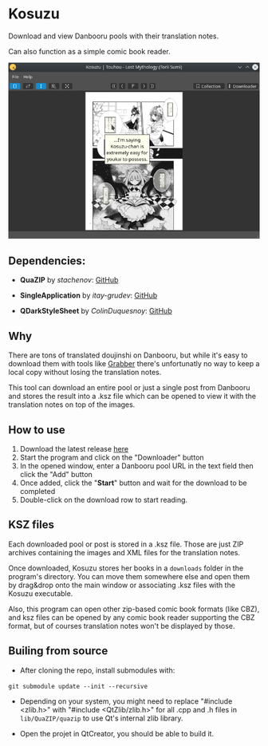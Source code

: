 # Kosuzu

Download and view Danbooru pools with their translation notes.

Can also function as a simple comic book reader.

![Main window](https://raw.githubusercontent.com/nostrenz/kosuzu/master/img/screenshot.png)

## Dependencies:

* **QuaZIP** by _stachenov_:
[GitHub](https://github.com/stachenov/quazip)

* **SingleApplication** by _itay-grudev_:
[GitHub](https://github.com/itay-grudev/SingleApplication)

* **QDarkStyleSheet** by _ColinDuquesnoy_:
[GitHub](https://github.com/ColinDuquesnoy/QDarkStyleSheet)

## Why

There are tons of translated doujinshi on Danbooru, but while it's easy to download them with tools like [Grabber](https://github.com/Bionus/imgbrd-grabber) there's unfortunatly no way to keep a local copy without losing the translation notes.

This tool can download an entire pool or just a single post from Danbooru and stores the result into a .ksz file which can be opened to view it with the translation notes on top of the images.

## How to use

1. Download the latest release [here](https://github.com/nostrenz/kosuzu/releases/latest)
2. Start the program and click on the "Downloader" button
3. In the opened window, enter a Danbooru pool URL in the text field then click the "Add" button
4. Once added, click the "**Start**" button and wait for the download to be completed
5. Double-click on the download row to start reading.

## KSZ files

Each downloaded pool or post is stored in a .ksz file.
Those are just ZIP archives containing the images and XML files for the translation notes.

Once downloaded, Kosuzu stores her books in a `downloads` folder in the program's directory. You can move them somewhere else and open them by drag&drop onto the main window or associating .ksz files with the Kosuzu executable.

Also, this program can open other zip-based comic book formats (like CBZ), and ksz files can be opened by any comic book reader supporting the CBZ format, but of courses translation notes won't be displayed by those.

## Builing from source

* After cloning the repo, install submodules with:

`git submodule update --init --recursive`

* Depending on your system, you might need to replace "#include <zlib.h>" with "#include <QtZlib/zlib.h>" for all .cpp and .h files in `lib/QuaZIP/quazip` to use Qt's internal zlib library.

* Open the projet in QtCreator, you should be able to build it.
